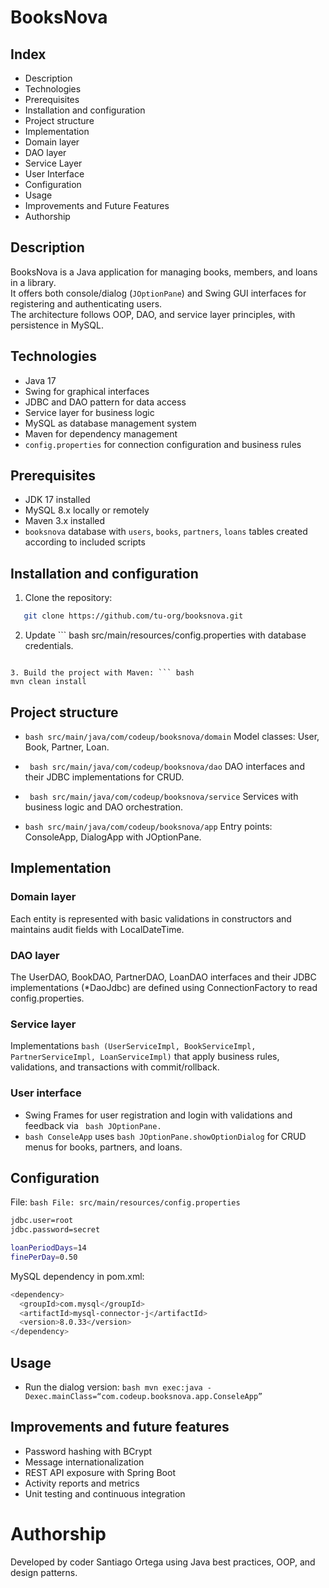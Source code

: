 # BooksNova

## Index

- Description  
- Technologies  
- Prerequisites  
- Installation and configuration  
- Project structure  
- Implementation  
- Domain layer  
- DAO layer  
- Service Layer  
- User Interface  
- Configuration  
- Usage  
- Improvements and Future Features  
- Authorship

## Description

BooksNova is a Java application for managing books, members, and loans in a library.  
It offers both console/dialog (`JOptionPane`) and Swing GUI interfaces for registering and authenticating users.  
The architecture follows OOP, DAO, and service layer principles, with persistence in MySQL.  

## Technologies

- Java 17  
- Swing for graphical interfaces  
- JDBC and DAO pattern for data access  
- Service layer for business logic
- MySQL as database management system
- Maven for dependency management
- `config.properties` for connection configuration and business rules

## Prerequisites

- JDK 17 installed
- MySQL 8.x locally or remotely  
- Maven 3.x installed
- `booksnova` database with `users`, `books`, `partners`, `loans` tables created according to included scripts

## Installation and configuration

1. Clone the repository:
``` bash
   git clone https://github.com/tu-org/booksnova.git
```

2. Update ``` bash
src/main/resources/config.properties with database credentials.
```

3. Build the project with Maven: ``` bash
mvn clean install
```

## Project structure

- ``` bash src/main/java/com/codeup/booksnova/domain ```
Model classes: User, Book, Partner, Loan.

- ``` bash src/main/java/com/codeup/booksnova/dao```
DAO interfaces and their JDBC implementations for CRUD.

- ``` bash src/main/java/com/codeup/booksnova/service```
Services with business logic and DAO orchestration.

- ``` bash src/main/java/com/codeup/booksnova/app ``` 
Entry points: ConsoleApp, DialogApp with JOptionPane.

## Implementation

### Domain layer
Each entity is represented with basic validations in constructors and maintains audit fields with LocalDateTime.

### DAO layer
The UserDAO, BookDAO, PartnerDAO, LoanDAO interfaces and their JDBC implementations (*DaoJdbc) are defined using ConnectionFactory to read config.properties.

### Service layer
Implementations ```bash (UserServiceImpl, BookServiceImpl, PartnerServiceImpl, LoanServiceImpl)``` that apply business rules, validations, and transactions with commit/rollback.

### User interface
- Swing Frames for user registration and login with validations and feedback via ``` bash JOptionPane.```
- ``` bash ConseleApp ``` uses ``` bash JOptionPane.showOptionDialog ``` for CRUD menus for books, partners, and loans.

## Configuration
File: ```bash File: src/main/resources/config.properties```
``` bash jdbc.url=jdbc:mysql://localhost:3306/booksnova
jdbc.user=root
jdbc.password=secret

loanPeriodDays=14
finePerDay=0.50
```
MySQL dependency in pom.xml: 
``` bash 
<dependency>
  <groupId>com.mysql</groupId>
  <artifactId>mysql-connector-j</artifactId>
  <version>8.0.33</version>
</dependency>

```
## Usage
- Run the dialog version: ```bash mvn exec:java -Dexec.mainClass=“com.codeup.booksnova.app.ConseleApp”```

## Improvements and future features
- Password hashing with BCrypt
- Message internationalization
- REST API exposure with Spring Boot
- Activity reports and metrics
- Unit testing and continuous integration

# Authorship 
Developed by coder Santiago Ortega using Java best practices, OOP, and design patterns.